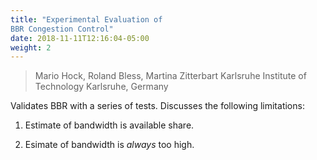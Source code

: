 ```yaml
---
title: "Experimental Evaluation of
BBR Congestion Control"
date: 2018-11-11T12:16:04-05:00
weight: 2
---
```


> Mario Hock, Roland Bless, Martina Zitterbart
> Karlsruhe Institute of Technology
> Karlsruhe, Germany

Validates BBR with a series of tests. Discusses the following limitations: 

1. Estimate of bandwidth is available share. 

2. Esimate of bandwidth is *always* too high.


<!--more-->